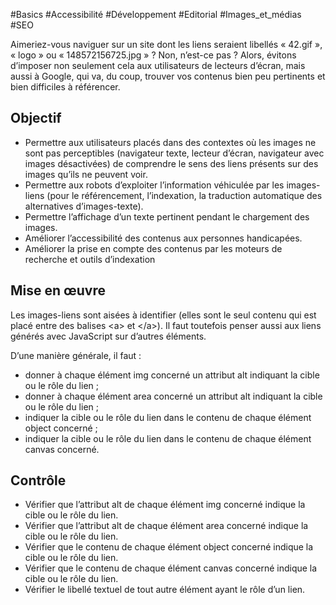 
#Basics #Accessibilité #Développement #Editorial #Images_et_médias #SEO

Aimeriez-vous naviguer sur un site dont les liens seraient libellés « 42.gif », « logo » ou « 148572156725.jpg » ? Non, n’est-ce pas ? Alors, évitons d’imposer non seulement cela aux utilisateurs de lecteurs d’écran, mais aussi à Google, qui va, du coup, trouver vos contenus bien peu pertinents et bien difficiles à référencer.


## Objectif

* Permettre aux utilisateurs placés dans des contextes où les images ne sont pas perceptibles (navigateur texte, lecteur d’écran, navigateur avec images désactivées) de comprendre le sens des liens présents sur des images qu’ils ne peuvent voir.
* Permettre aux robots d’exploiter l’information véhiculée par les images-liens (pour le référencement, l’indexation, la traduction automatique des alternatives d’images-texte).
* Permettre l’affichage d’un texte pertinent pendant le chargement des images.
* Améliorer l’accessibilité des contenus aux personnes handicapées.
* Améliorer la prise en compte des contenus par les moteurs de recherche et outils d’indexation

## Mise en œuvre

Les images-liens sont aisées à identifier (elles sont le seul contenu qui est placé entre des balises \<a> et \</a>). Il faut toutefois penser aussi aux liens générés avec JavaScript sur d’autres éléments.

D’une manière générale, il faut :

* donner à chaque élément img concerné un attribut alt indiquant la cible ou le rôle du lien ;
* donner à chaque élément area concerné un attribut alt indiquant la cible ou le rôle du lien ;
* indiquer la cible ou le rôle du lien dans le contenu de chaque élément object concerné ;
* indiquer la cible ou le rôle du lien dans le contenu de chaque élément canvas concerné.

## Contrôle

* Vérifier que l’attribut alt de chaque élément img concerné indique la cible ou le rôle du lien.
* Vérifier que l’attribut alt de chaque élément area concerné indique la cible ou le rôle du lien.
* Vérifier que le contenu de chaque élément object concerné indique la cible ou le rôle du lien.
* Vérifier que le contenu de chaque élément canvas concerné indique la cible ou le rôle du lien.
* Vérifier le libellé textuel de tout autre élément ayant le rôle d’un lien.

